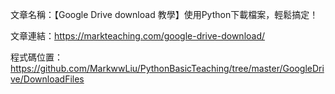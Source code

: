文章名稱：【Google Drive download 教學】使用Python下載檔案，輕鬆搞定！

文章連結：https://markteaching.com/google-drive-download/

程式碼位置：https://github.com/MarkwwLiu/PythonBasicTeaching/tree/master/GoogleDrive/DownloadFiles
